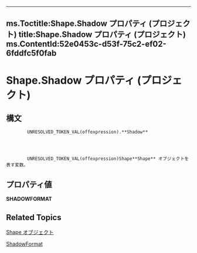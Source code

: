
---
ms.Toctitle:Shape.Shadow プロパティ (プロジェクト)
title:Shape.Shadow プロパティ (プロジェクト)
ms.ContentId:52e0453c-d53f-75c2-ef02-6fddfc5f0fab
---
# Shape.Shadow プロパティ (プロジェクト)





## 構文

            UNRESOLVED_TOKEN_VAL(offexpression).**Shadow**




            UNRESOLVED_TOKEN_VAL(offexpression)Shape**Shape** オブジェクトを表す変数。



## プロパティ値
**SHADOWFORMAT**



## Related Topics

[Shape オブジェクト](d2b32bcd-5595-a4a7-9772-feb25fd0103a.md)

[ShadowFormat](http://msdn.microsoft.com/en-us/library/office/ff195339(v=office.15))




